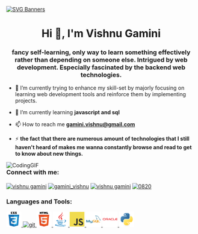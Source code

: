 [![SVG
Banners](https://svg-banners.vercel.app/api?type=typeWriter&text1=Welcome%20to%20my%20Dungeon%20🔗&width=1200&height=250&font-size:5px)](https://github.com/Akshay090/svg-banners)
<h1 align="center">Hi 👋, I'm Vishnu Gamini</h1>
<h3 align="center">fancy self-learning, only way to learn something effectively rather than depending on someone else. Intrigued by web development. Especially fascinated by the backend web technologies.</h3>



- 🔭 I’m currently trying to enhance my skill-set by majorly focusing on learning web development tools and reinforce them by implementing projects.

- 🌱 I’m currently learning **javascript and sql**

- 📫 How to reach me **gamini.vishnu@gmail.com**

- ⚡ **the fact that there are numerous amount of technologies that I still haven't heard of makes me wanna constantly browse and read to get to know about new things.**

<img align="right" alt="CodingGIF" width=600
    src="https://i.pinimg.com/originals/2a/53/65/2a53651a35816f499270d8275fd5318f.gif">

<h3 align="left">Connect with me:</h3>
<p align="left">
<a href="https://linkedin.com/in/vishnu gamini" target="blank"><img align="center" src="https://raw.githubusercontent.com/rahuldkjain/github-profile-readme-generator/master/src/images/icons/Social/linked-in-alt.svg" alt="vishnu gamini" height="30" width="40" /></a>
<a href="https://www.hackerrank.com/gamini_vishnu" target="blank"><img align="center" src="https://raw.githubusercontent.com/rahuldkjain/github-profile-readme-generator/master/src/images/icons/Social/hackerrank.svg" alt="gamini_vishnu" height="30" width="40" /></a>
<a href="https://www.leetcode.com/vishnu gamini" target="blank"><img align="center" src="https://raw.githubusercontent.com/rahuldkjain/github-profile-readme-generator/master/src/images/icons/Social/leet-code.svg" alt="vishnu gamini" height="30" width="40" /></a>
<a href="https://discord.gg/0820" target="blank"><img align="center" src="https://raw.githubusercontent.com/rahuldkjain/github-profile-readme-generator/master/src/images/icons/Social/discord.svg" alt="0820" height="30" width="40" /></a>
</p>


<h3 align="left">Languages and Tools:</h3>
<p align="left"> <a href="https://www.w3schools.com/css/" target="_blank" rel="noreferrer"> <img src="https://raw.githubusercontent.com/devicons/devicon/master/icons/css3/css3-original-wordmark.svg" alt="css3" width="40" height="40"/> </a> <a href="https://git-scm.com/" target="_blank" rel="noreferrer"> <img src="https://www.vectorlogo.zone/logos/git-scm/git-scm-icon.svg" alt="git" width="40" height="40"/> </a> <a href="https://www.w3.org/html/" target="_blank" rel="noreferrer"> <img src="https://raw.githubusercontent.com/devicons/devicon/master/icons/html5/html5-original-wordmark.svg" alt="html5" width="40" height="40"/> </a> <a href="https://www.java.com" target="_blank" rel="noreferrer"> <img src="https://raw.githubusercontent.com/devicons/devicon/master/icons/java/java-original.svg" alt="java" width="40" height="40"/> </a> <a href="https://developer.mozilla.org/en-US/docs/Web/JavaScript" target="_blank" rel="noreferrer"> <img src="https://raw.githubusercontent.com/devicons/devicon/master/icons/javascript/javascript-original.svg" alt="javascript" width="40" height="40"/> </a> <a href="https://www.mysql.com/" target="_blank" rel="noreferrer"> <img src="https://raw.githubusercontent.com/devicons/devicon/master/icons/mysql/mysql-original-wordmark.svg" alt="mysql" width="40" height="40"/> </a> <a href="https://www.oracle.com/" target="_blank" rel="noreferrer"> <img src="https://raw.githubusercontent.com/devicons/devicon/master/icons/oracle/oracle-original.svg" alt="oracle" width="40" height="40"/> </a> <a href="https://www.python.org" target="_blank" rel="noreferrer"> <img src="https://raw.githubusercontent.com/devicons/devicon/master/icons/python/python-original.svg" alt="python" width="40" height="40"/> </a> </p>
